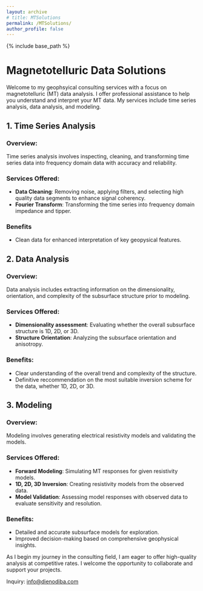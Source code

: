 ```yaml
---
layout: archive
# title: MTSolutions
permalink: /MTSolutions/
author_profile: false
---
```


{% include base_path %}

# Magnetotelluric Data Solutions 

Welcome to my geophsyical consulting services with a focus on magnetotelluric (MT) data analysis. I offer professional assistance to help you understand and interpret your MT data. My services include time series analysis, data analysis, and modeling.

## 1. Time Series Analysis

### Overview:
Time series analysis involves inspecting, cleaning, and transforming time series data into frequency domain data with accuracy and reliability.

### Services Offered:
- **Data Cleaning**: Removing noise, applying filters, and selecting high quality data segments to enhance signal coherency.
- **Fourier Transform**: Transforming the time series into frequency domain impedance and tipper.

### Benefits
- Clean data for enhanced interpretation of key geopysical features.

## 2. Data Analysis

### Overview:
Data analysis includes extracting information on the dimensionality, orientation, and complexity of the subsurface structure prior to modeling.

### Services Offered:
- **Dimensionality assessment**: Evaluating whether the overall subsurface structure is 1D, 2D, or 3D.
- **Structure Orientation**: Analyzing the subsurface orientation and anisotropy.

### Benefits:
- Clear understanding of the overall trend and complexity of the structure.
- Definitive reccommendation on the most suitable inversion scheme for the data, whether 1D, 2D, or 3D.

## 3. Modeling

### Overview:
Modeling involves generating electrical resistivity models and validating the models.

### Services Offered:
- **Forward Modeling**: Simulating MT responses for given resistivity models.
- **1D, 2D, 3D Inversion**: Creating resistivity models from the observed data.
- **Model Validation**: Assessing model responses with observed data to evaluate sensitivity and resolution. 

### Benefits:
- Detailed and accurate subsurface models for exploration.
- Improved decision-making based on comprehensive geophysical insights.

As I begin my journey in the consulting field, I am eager to offer high-quality analysis at competitive rates. I welcome the opportunity to collaborate and support your projects. 

Inquiry: info@dienodiba.com
 
